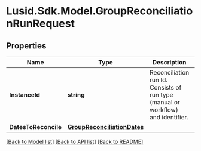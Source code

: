 # Lusid.Sdk.Model.GroupReconciliationRunRequest

## Properties

Name | Type | Description | Notes
------------ | ------------- | ------------- | -------------
**InstanceId** | **string** | Reconciliation run Id. Consists of run type (manual or workflow) and identifier. | 
**DatesToReconcile** | [**GroupReconciliationDates**](GroupReconciliationDates.md) |  | [optional] 

[[Back to Model list]](../README.md#documentation-for-models) [[Back to API list]](../README.md#documentation-for-api-endpoints) [[Back to README]](../README.md)

